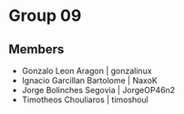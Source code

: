 # Group 09

## Members

- Gonzalo Leon Aragon | gonzalinux
- Ignacio Garcillan Bartolome | NaxoK
- Jorge Bolinches Segovia | JorgeOP46n2
- Timotheos Chouliaros | timoshoul